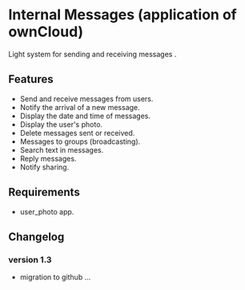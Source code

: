 Internal Messages (application of ownCloud)
=================

Light system for sending and receiving messages .

Features
--------

+ Send and receive messages from users.
+ Notify the arrival of a new message.
+ Display the date and time of messages.
+ Display the user's photo.
+ Delete messages sent or received.
+ Messages to groups (broadcasting).
+ Search text in messages.
+ Reply messages.
+ Notify sharing.

Requirements
------------

+ user_photo app.

Changelog
---------

### version 1.3

+ migration to github ...
